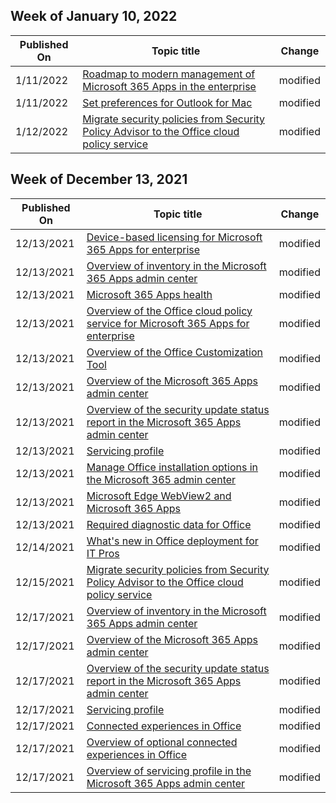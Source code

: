 <!-- This file is generated automatically each week. Changes made to this file will be overwritten.-->



## Week of January 10, 2022


| Published On |Topic title | Change |
|------|------------|--------|
| 1/11/2022 | [Roadmap to modern management of Microsoft 365 Apps in the enterprise](/DeployOffice/fieldnotes/roadmap-to-modern-management) | modified |
| 1/11/2022 | [Set preferences for Outlook for Mac](/DeployOffice/mac/preferences-outlook) | modified |
| 1/12/2022 | [Migrate security policies from Security Policy Advisor to the Office cloud policy service](/DeployOffice/admincenter/migrate-security-policies-from-spa-to-ocps) | modified |


## Week of December 13, 2021


| Published On |Topic title | Change |
|------|------------|--------|
| 12/13/2021 | [Device-based licensing for Microsoft 365 Apps for enterprise](/DeployOffice/device-based-licensing) | modified |
| 12/13/2021 | [Overview of inventory in the Microsoft 365 Apps admin center](/DeployOffice/admincenter/inventory) | modified |
| 12/13/2021 | [Microsoft 365 Apps health](/DeployOffice/admincenter/microsoft-365-apps-health) | modified |
| 12/13/2021 | [Overview of the Office cloud policy service for Microsoft 365 Apps for enterprise](/DeployOffice/admincenter/overview-office-cloud-policy-service) | modified |
| 12/13/2021 | [Overview of the Office Customization Tool](/DeployOffice/admincenter/overview-office-customization-tool) | modified |
| 12/13/2021 | [Overview of the Microsoft 365 Apps admin center](/DeployOffice/admincenter/overview) | modified |
| 12/13/2021 | [Overview of the security update status report in the Microsoft 365 Apps admin center](/DeployOffice/admincenter/security-update-status) | modified |
| 12/13/2021 | [Servicing profile](/DeployOffice/admincenter/servicing-profile) | modified |
| 12/13/2021 | [Manage Office installation options in the Microsoft 365 admin center](/DeployOffice/manage-software-download-settings-office-365) | modified |
| 12/13/2021 | [Microsoft Edge WebView2 and Microsoft 365 Apps](/DeployOffice/webview2-install) | modified |
| 12/13/2021 | [Required diagnostic data for Office](/DeployOffice/privacy/required-diagnostic-data) | modified |
| 12/14/2021 | [What's new in Office deployment for IT Pros](/DeployOffice/whats-new-office-it-pros) | modified |
| 12/15/2021 | [Migrate security policies from Security Policy Advisor to the Office cloud policy service](/DeployOffice/admincenter/migrate-security-policies-from-spa-to-ocps) | modified |
| 12/17/2021 | [Overview of inventory in the Microsoft 365 Apps admin center](/DeployOffice/admincenter/inventory) | modified |
| 12/17/2021 | [Overview of the Microsoft 365 Apps admin center](/DeployOffice/admincenter/overview) | modified |
| 12/17/2021 | [Overview of the security update status report in the Microsoft 365 Apps admin center](/DeployOffice/admincenter/security-update-status) | modified |
| 12/17/2021 | [Servicing profile](/DeployOffice/admincenter/servicing-profile) | modified |
| 12/17/2021 | [Connected experiences in Office](/DeployOffice/privacy/connected-experiences) | modified |
| 12/17/2021 | [Overview of optional connected experiences in Office](/DeployOffice/privacy/optional-connected-experiences) | modified |
| 12/17/2021 | [Overview of servicing profile in the Microsoft 365 Apps admin center](/DeployOffice/admincenter/servicing-profile) | modified |
